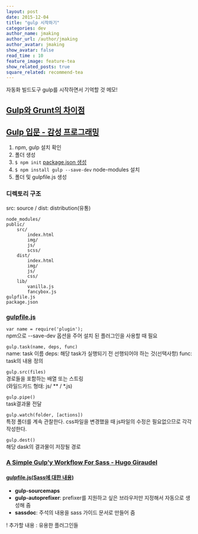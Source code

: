```yaml
---
layout: post
date: 2015-12-04
title: "gulp 시작하기"
categories: dev
author_name: jmaking
author_url: /author/jmaking
author_avatar: jmaking
show_avatar: false
read_time : 10
feature_image: feature-tea
show_related_posts: true
square_related: recommend-tea
---
```


자동화 빌드도구 gulp를 시작하면서 기억할 것 메모!

## [Gulp와 Grunt의 차이점](http://webframeworks.kr/getstarted/grunt-and-gulp/#tocAnchor-1-4)

## [Gulp 입문 - 감성 프로그래밍](http://programmingsummaries.tistory.com/356)
1. npm, gulp 설치 확인
2. 폴더 생성
3. `$ npm init` [package.json 생성](https://docs.npmjs.com/getting-started/using-a-package.json)
3. `$ npm install gulp --save-dev` node-modules 설치
4. 폴더 및 gulpfile.js 생성

### 디렉토리 구조
src: source / dist: distribution(유통)

    node_modules/
    public/
        src/
            index.html
            img/
            js/
            scss/
        dist/
            index.html
            img/
            js/
            css/
        lib/
            vanilla.js
            fancybox.js
    gulpfile.js
    package.json

### [gulpfile.js](https://gist.github.com/jin-2/4685e457ba2021ee7bdf)

`var name = require('plugin');`  
npm으로 --save-dev 옵션을 주어 설치 된 플러그인을 사용할 때 필요

`gulp.task(name, deps, func)`  
name: task 이름
deps: 해당 task가 실행되기 전 선행되어야 하는 것(선택사항)
func: task의 내용 정의

`gulp.src(files)`  
경로들을 포함하는 배열 또는 스트링  
(와일드카드 형태: js/ ** / *.js)

`gulp.pipe()`  
task결과물 전달

`gulp.watch(folder, [actions])`  
특정 폴더를 계속 관찰한다. css파일을 변경했을 때 js파일의 수정은 필요없으므로 각각 작성한다.

`gulp.dest()`  
해당 dask의 결과물이 저장될 경로

### [A Simple Gulp’y Workflow For Sass - Hugo Giraudel](http://www.sitepoint.com/simple-gulpy-workflow-sass/)

#### [gulpfile.js(Sass에 대한 내용)](https://gist.github.com/jin-2/da318dbbe96221a16a81)
- **gulp-sourcemaps**
- **gulp-autoprefixer**: prefixer를 지원하고 싶은 브라우저만 지정해서 자동으로 생성해 줌
- **sassdoc**: 주석의 내용을 sass 가이드 문서로 만들어 줌

! 추가할 내용
: 유용한 플러그인들
